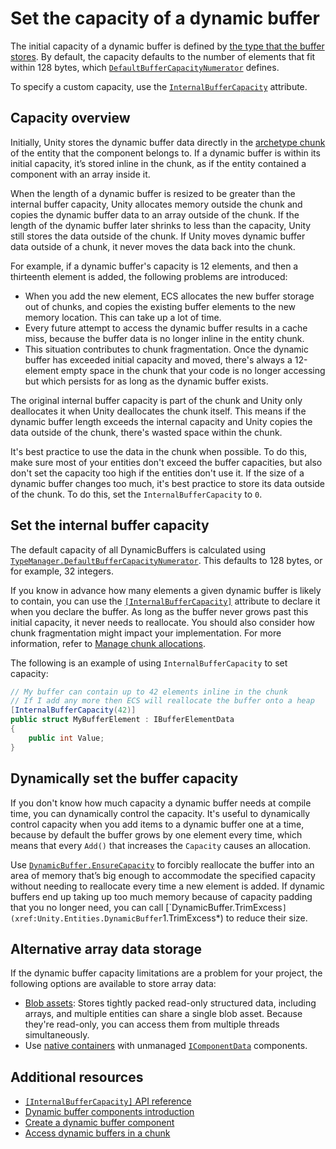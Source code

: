 # Set the capacity of a dynamic buffer

The initial capacity of a dynamic buffer is defined by [the type that the buffer stores](components-buffer-create.md). By default, the capacity defaults to the number of elements that fit within 128 bytes, which [`DefaultBufferCapacityNumerator`](xref:Unity.Entities.TypeManager.DefaultBufferCapacityNumerator) defines. 

To specify a custom capacity, use the [`InternalBufferCapacity`](xref:Unity.Entities.InternalBufferCapacityAttribute) attribute.

## Capacity overview

Initially, Unity stores the dynamic buffer data directly in the [archetype chunk](concepts-archetypes.md#archetype-chunks) of the entity that the component belongs to. If a dynamic buffer is within its initial capacity, it’s stored inline in the chunk, as if the entity contained a component with an array inside it. 

When the length of a dynamic buffer is resized to be greater than the internal buffer capacity, Unity allocates memory outside the chunk and copies the dynamic buffer data to an array outside of the chunk. If the length of the dynamic buffer later shrinks to less than the capacity, Unity still stores the data outside of the chunk. If Unity moves dynamic buffer data outside of a chunk, it never moves the data back into the chunk.

For example, if a dynamic buffer's capacity is 12 elements, and then a thirteenth element is added, the following problems are introduced:

* When you add the new element, ECS allocates the new buffer storage out of chunks, and copies the existing buffer elements to the new memory location. This can take up a lot of time. 
* Every future attempt to access the dynamic buffer results in a cache miss, because the buffer data is no longer inline in the entity chunk.  
* This situation contributes to chunk fragmentation. Once the dynamic buffer has exceeded initial capacity and moved, there's always a 12-element empty space in the chunk that your code is no longer accessing but which persists for as long as the dynamic buffer exists.

The original internal buffer capacity is part of the chunk and Unity only deallocates it when Unity deallocates the chunk itself. This means if the dynamic buffer length exceeds the internal capacity and Unity copies the data outside of the chunk, there's wasted space within the chunk. 

It's best practice to use the data in the chunk when possible. To do this, make sure most of your entities don't exceed the buffer capacities, but also don't set the capacity too high if the entities don't use it. If the size of a dynamic buffer changes too much, it's best practice to store its data outside of the chunk. To do this, set the `InternalBufferCapacity` to `0`. 


## Set the internal buffer capacity

The default capacity of all DynamicBuffers is calculated using [`TypeManager.DefaultBufferCapacityNumerator`](xref:Unity.Entities.TypeManager.DefaultBufferCapacityNumerator). This defaults to 128 bytes, or for example, 32 integers. 

If you know in advance how many elements a given dynamic buffer is likely to contain, you can use the [`[InternalBufferCapacity]`](xref:Unity.Entities.InternalBufferCapacityAttribute) attribute to declare it when you declare the buffer. As long as the buffer never grows past this initial capacity, it never needs to reallocate. You should also consider how chunk fragmentation might impact your implementation. For more information, refer to [Manage chunk allocations](performance-chunk-allocations.md).

The following is an example of using `InternalBufferCapacity` to set capacity:

```c#
// My buffer can contain up to 42 elements inline in the chunk
// If I add any more then ECS will reallocate the buffer onto a heap  
[InternalBufferCapacity(42)]  
public struct MyBufferElement : IBufferElementData  
{  
    public int Value;  
}  
```

## Dynamically set the buffer capacity

If you don't know how much capacity a dynamic buffer needs at compile time, you can dynamically control the capacity. It's useful to dynamically control capacity when you add items to a dynamic buffer one at a time,  because by default the buffer grows by one element every time, which means that every `Add()` that increases the `Capacity` causes an allocation.

Use [`DynamicBuffer.EnsureCapacity`](xref:Unity.Entities.DynamicBuffer`1.EnsureCapacity*) to forcibly reallocate the buffer into an area of memory that’s big enough to accommodate the specified capacity without needing to reallocate every time a new element is added. If dynamic buffers end up taking up too much memory because of capacity padding that you no longer need, you can call [`DynamicBuffer.TrimExcess`](xref:Unity.Entities.DynamicBuffer`1.TrimExcess*) to reduce their size.


## Alternative array data storage

If the dynamic buffer capacity limitations are a problem for your project, the following options are available to store array data:

* [Blob assets](blob-assets-intro.md): Stores tightly packed read-only structured data, including arrays, and multiple entities can share a single blob asset. Because they're read-only, you can access them from multiple threads simultaneously.
* Use [native containers](xref:um-job-system-native-container) with unmanaged [`IComponentData`](xref:Unity.Entities.IComponentData) components.

## Additional resources

* [`[InternalBufferCapacity]` API reference](xref:Unity.Entities.InternalBufferCapacityAttribute)
* [Dynamic buffer components introduction](components-buffer-introducing.md)
* [Create a dynamic buffer component](components-buffer-create.md)
* [Access dynamic buffers in a chunk](components-buffer-get-all-in-chunk.md)
